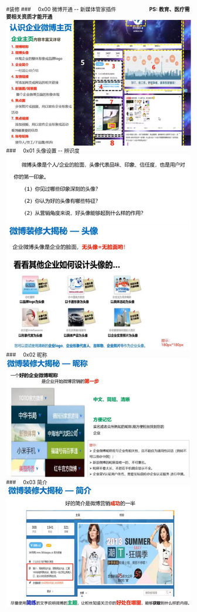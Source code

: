 #装修
###&nbsp;&nbsp;&nbsp;&nbsp;&nbsp;0x00 微博开通 -- 新媒体管家插件
&nbsp;&nbsp;&nbsp;&nbsp;&nbsp;&nbsp;&nbsp;&nbsp;&nbsp;&nbsp;&nbsp;&nbsp;&nbsp;&nbsp;&nbsp;&nbsp;&nbsp;&nbsp;&nbsp;&nbsp;&nbsp;&nbsp;**PS: 教育、医疗需要相关资质才能开通**
![](/assets/1F34CE079F0F8C4152D9306F834182AC.jpg)
###&nbsp;&nbsp;&nbsp;&nbsp;&nbsp;0x01 头像设置 -- 辨识度
![](/assets/116477BD5CF836B1B6DBF76D12040322.png)
![](/assets/CE9A737AC7E7B6D14655BA7C409380D7.jpg)
###&nbsp;&nbsp;&nbsp;&nbsp;&nbsp;0x02 昵称
![](/assets/23AA4AFD322CFC1ADC42D3D23FCFE0EE.jpg)
###&nbsp;&nbsp;&nbsp;&nbsp;&nbsp;0x03 简介
![](/assets/527EEA572B4E0557497F4C81D30B7DC2.jpg)




